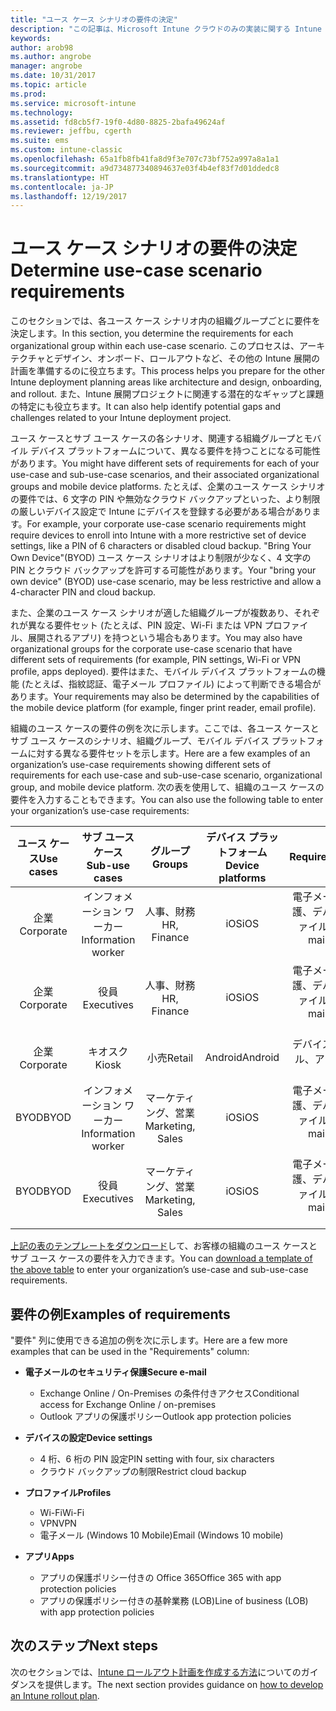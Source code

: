 ```yaml
---
title: "ユース ケース シナリオの要件の決定"
description: "この記事は、Microsoft Intune クラウドのみの実装に関する Intune ユース ケース シナリオとサブ ユース ケース シナリオの要件の決定について説明します。"
keywords: 
author: arob98
ms.author: angrobe
manager: angrobe
ms.date: 10/31/2017
ms.topic: article
ms.prod: 
ms.service: microsoft-intune
ms.technology: 
ms.assetid: fd8cb5f7-19f0-4d80-8825-2bafa49624af
ms.reviewer: jeffbu, cgerth
ms.suite: ems
ms.custom: intune-classic
ms.openlocfilehash: 65a1fb8fb41fa8d9f3e707c73bf752a997a8a1a1
ms.sourcegitcommit: a9d734877340894637e03f4b4ef83f7d01ddedc8
ms.translationtype: HT
ms.contentlocale: ja-JP
ms.lasthandoff: 12/19/2017
---
```

# <a name="determine-use-case-scenario-requirements"></a><span data-ttu-id="44966-103">ユース ケース シナリオの要件の決定</span><span class="sxs-lookup"><span data-stu-id="44966-103">Determine use-case scenario requirements</span></span>

<span data-ttu-id="44966-104">このセクションでは、各ユース ケース シナリオ内の組織グループごとに要件を決定します。</span><span class="sxs-lookup"><span data-stu-id="44966-104">In this section, you determine the requirements for each organizational group within each use-case scenario.</span></span> <span data-ttu-id="44966-105">このプロセスは、アーキテクチャとデザイン、オンボード、ロールアウトなど、その他の Intune 展開の計画を準備するのに役立ちます。</span><span class="sxs-lookup"><span data-stu-id="44966-105">This process helps you prepare for the other Intune deployment planning areas like architecture and design, onboarding, and rollout.</span></span> <span data-ttu-id="44966-106">また、Intune 展開プロジェクトに関連する潜在的なギャップと課題の特定にも役立ちます。</span><span class="sxs-lookup"><span data-stu-id="44966-106">It can also help identify potential gaps and challenges related to your Intune deployment project.</span></span>

<span data-ttu-id="44966-107">ユース ケースとサブ ユース ケースの各シナリオ、関連する組織グループとモバイル デバイス プラットフォームについて、異なる要件を持つことになる可能性があります。</span><span class="sxs-lookup"><span data-stu-id="44966-107">You might have different sets of requirements for each of your use-case and sub-use-case scenarios, and their associated organizational groups and mobile device platforms.</span></span> <span data-ttu-id="44966-108">たとえば、企業のユース ケース シナリオの要件では、6 文字の PIN や無効なクラウド バックアップといった、より制限の厳しいデバイス設定で Intune にデバイスを登録する必要がある場合があります。</span><span class="sxs-lookup"><span data-stu-id="44966-108">For example, your corporate use-case scenario requirements might require devices to enroll into Intune with a more restrictive set of device settings, like a PIN of 6 characters or disabled cloud backup.</span></span> <span data-ttu-id="44966-109">"Bring Your Own Device"(BYOD) ユース ケース シナリオはより制限が少なく、4 文字の PIN とクラウド バックアップを許可する可能性があります。</span><span class="sxs-lookup"><span data-stu-id="44966-109">Your "bring your own device" (BYOD) use-case scenario, may be less restrictive and allow a 4-character PIN and cloud backup.</span></span>

<span data-ttu-id="44966-110">また、企業のユース ケース シナリオが適した組織グループが複数あり、それぞれが異なる要件セット (たとえば、PIN 設定、Wi-Fi または VPN プロファイル、展開されるアプリ) を持つという場合もあります。</span><span class="sxs-lookup"><span data-stu-id="44966-110">You may also have organizational groups for the corporate use-case scenario that have different sets of requirements (for example, PIN settings, Wi-Fi or VPN profile, apps deployed).</span></span> <span data-ttu-id="44966-111">要件はまた、モバイル デバイス プラットフォームの機能 (たとえば、指紋認証、電子メール プロファイル) によって判断できる場合があります。</span><span class="sxs-lookup"><span data-stu-id="44966-111">Your requirements may also be determined by the capabilities of the mobile device platform (for example, finger print reader, email profile).</span></span>

<span data-ttu-id="44966-112">組織のユース ケースの要件の例を次に示します。ここでは、各ユース ケースとサブ ユース ケースのシナリオ、組織グループ、モバイル デバイス プラットフォームに対する異なる要件セットを示します。</span><span class="sxs-lookup"><span data-stu-id="44966-112">Here are a few examples of an organization’s use-case requirements showing different sets of requirements for each use-case and sub-use-case scenario, organizational group, and mobile device platform.</span></span> <span data-ttu-id="44966-113">次の表を使用して、組織のユース ケースの要件を入力することもできます。</span><span class="sxs-lookup"><span data-stu-id="44966-113">You can also use the following table to enter your organization’s use-case requirements:</span></span>

| <span data-ttu-id="44966-114">**ユース ケース**</span><span class="sxs-lookup"><span data-stu-id="44966-114">**Use cases**</span></span> | <span data-ttu-id="44966-115">**サブ ユース ケース**</span><span class="sxs-lookup"><span data-stu-id="44966-115">**Sub-use cases**</span></span> | <span data-ttu-id="44966-116">**グループ**</span><span class="sxs-lookup"><span data-stu-id="44966-116">**Groups**</span></span> | <span data-ttu-id="44966-117">**デバイス プラットフォーム**</span><span class="sxs-lookup"><span data-stu-id="44966-117">**Device platforms**</span></span> | <span data-ttu-id="44966-118">**Requirements**</span><span class="sxs-lookup"><span data-stu-id="44966-118">**Requirements**</span></span> |
|:---:|:---:|:---:|:---:|:---:|
| <span data-ttu-id="44966-119">企業</span><span class="sxs-lookup"><span data-stu-id="44966-119">Corporate</span></span> | <span data-ttu-id="44966-120">インフォメーション ワーカー</span><span class="sxs-lookup"><span data-stu-id="44966-120">Information worker</span></span> | <span data-ttu-id="44966-121">人事、財務</span><span class="sxs-lookup"><span data-stu-id="44966-121">HR, Finance</span></span> | <span data-ttu-id="44966-122">iOS</span><span class="sxs-lookup"><span data-stu-id="44966-122">iOS</span></span> | <span data-ttu-id="44966-123">電子メールのセキュリティ保護、デバイスの設定、プロファイル、アプリ</span><span class="sxs-lookup"><span data-stu-id="44966-123">Secure e-mail, device settings, profiles, apps</span></span> |                                                          
| <span data-ttu-id="44966-124">企業</span><span class="sxs-lookup"><span data-stu-id="44966-124">Corporate</span></span> | <span data-ttu-id="44966-125">役員</span><span class="sxs-lookup"><span data-stu-id="44966-125">Executives</span></span> | <span data-ttu-id="44966-126">人事、財務</span><span class="sxs-lookup"><span data-stu-id="44966-126">HR, Finance</span></span> | <span data-ttu-id="44966-127">iOS</span><span class="sxs-lookup"><span data-stu-id="44966-127">iOS</span></span> | <span data-ttu-id="44966-128">電子メールのセキュリティ保護、デバイスの設定、プロファイル、アプリ</span><span class="sxs-lookup"><span data-stu-id="44966-128">Secure e-mail, device settings, profiles, apps</span></span> |                                                         
| <span data-ttu-id="44966-129">企業</span><span class="sxs-lookup"><span data-stu-id="44966-129">Corporate</span></span> | <span data-ttu-id="44966-130">キオスク</span><span class="sxs-lookup"><span data-stu-id="44966-130">Kiosk</span></span> | <span data-ttu-id="44966-131">小売</span><span class="sxs-lookup"><span data-stu-id="44966-131">Retail</span></span> | <span data-ttu-id="44966-132">Android</span><span class="sxs-lookup"><span data-stu-id="44966-132">Android</span></span> | <span data-ttu-id="44966-133">デバイスの設定、プロファイル、アプリ</span><span class="sxs-lookup"><span data-stu-id="44966-133">Device settings, profiles, apps</span></span> |
| <span data-ttu-id="44966-134">BYOD</span><span class="sxs-lookup"><span data-stu-id="44966-134">BYOD</span></span> | <span data-ttu-id="44966-135">インフォメーション ワーカー</span><span class="sxs-lookup"><span data-stu-id="44966-135">Information worker</span></span> | <span data-ttu-id="44966-136">マーケティング、営業</span><span class="sxs-lookup"><span data-stu-id="44966-136">Marketing, Sales</span></span> | <span data-ttu-id="44966-137">iOS</span><span class="sxs-lookup"><span data-stu-id="44966-137">iOS</span></span> | <span data-ttu-id="44966-138">電子メールのセキュリティ保護、デバイスの設定、プロファイル、アプリ</span><span class="sxs-lookup"><span data-stu-id="44966-138">Secure e-mail, device settings, profiles, apps</span></span> |                                                         
| <span data-ttu-id="44966-139">BYOD</span><span class="sxs-lookup"><span data-stu-id="44966-139">BYOD</span></span> | <span data-ttu-id="44966-140">役員</span><span class="sxs-lookup"><span data-stu-id="44966-140">Executives</span></span> | <span data-ttu-id="44966-141">マーケティング、営業</span><span class="sxs-lookup"><span data-stu-id="44966-141">Marketing, Sales</span></span> | <span data-ttu-id="44966-142">iOS</span><span class="sxs-lookup"><span data-stu-id="44966-142">iOS</span></span> | <span data-ttu-id="44966-143">電子メールのセキュリティ保護、デバイスの設定、プロファイル、アプリ</span><span class="sxs-lookup"><span data-stu-id="44966-143">Secure e-mail, device settings, profiles, apps</span></span> |

<span data-ttu-id="44966-144">[上記の表のテンプレートをダウンロード](https://gallery.technet.microsoft.com/Intune-deployment-planning-fae156c2?redir=0)して、お客様の組織のユース ケースとサブ ユース ケースの要件を入力できます。</span><span class="sxs-lookup"><span data-stu-id="44966-144">You can [download a template of the above table](https://gallery.technet.microsoft.com/Intune-deployment-planning-fae156c2?redir=0) to enter your organization’s use-case and sub-use-case requirements.</span></span>


## <a name="examples-of-requirements"></a><span data-ttu-id="44966-145">要件の例</span><span class="sxs-lookup"><span data-stu-id="44966-145">Examples of requirements</span></span>

<span data-ttu-id="44966-146">"要件" 列に使用できる追加の例を次に示します。</span><span class="sxs-lookup"><span data-stu-id="44966-146">Here are a few more examples that can be used in the "Requirements" column:</span></span>

- <span data-ttu-id="44966-147">**電子メールのセキュリティ保護**</span><span class="sxs-lookup"><span data-stu-id="44966-147">**Secure e-mail**</span></span>
    - <span data-ttu-id="44966-148">Exchange Online / On-Premises の条件付きアクセス</span><span class="sxs-lookup"><span data-stu-id="44966-148">Conditional access for Exchange Online / on-premises</span></span>
    - <span data-ttu-id="44966-149">Outlook アプリの保護ポリシー</span><span class="sxs-lookup"><span data-stu-id="44966-149">Outlook app protection policies</span></span>

- <span data-ttu-id="44966-150">**デバイスの設定**</span><span class="sxs-lookup"><span data-stu-id="44966-150">**Device settings**</span></span>
    - <span data-ttu-id="44966-151">4 桁、6 桁の PIN 設定</span><span class="sxs-lookup"><span data-stu-id="44966-151">PIN setting with four, six characters</span></span>
    - <span data-ttu-id="44966-152">クラウド バックアップの制限</span><span class="sxs-lookup"><span data-stu-id="44966-152">Restrict cloud backup</span></span>

- <span data-ttu-id="44966-153">**プロファイル**</span><span class="sxs-lookup"><span data-stu-id="44966-153">**Profiles**</span></span>
    - <span data-ttu-id="44966-154">Wi-Fi</span><span class="sxs-lookup"><span data-stu-id="44966-154">Wi-Fi</span></span>
    - <span data-ttu-id="44966-155">VPN</span><span class="sxs-lookup"><span data-stu-id="44966-155">VPN</span></span>
    - <span data-ttu-id="44966-156">電子メール (Windows 10 Mobile)</span><span class="sxs-lookup"><span data-stu-id="44966-156">Email (Windows 10 mobile)</span></span>

- <span data-ttu-id="44966-157">**アプリ**</span><span class="sxs-lookup"><span data-stu-id="44966-157">**Apps**</span></span>
    - <span data-ttu-id="44966-158">アプリの保護ポリシー付きの Office 365</span><span class="sxs-lookup"><span data-stu-id="44966-158">Office 365 with app protection policies</span></span>
    - <span data-ttu-id="44966-159">アプリの保護ポリシー付きの基幹業務 (LOB)</span><span class="sxs-lookup"><span data-stu-id="44966-159">Line of business (LOB) with app protection policies</span></span>

## <a name="next-steps"></a><span data-ttu-id="44966-160">次のステップ</span><span class="sxs-lookup"><span data-stu-id="44966-160">Next steps</span></span>

<span data-ttu-id="44966-161">次のセクションでは、[Intune ロールアウト計画を作成する方法](planning-guide-rollout-plan.md)についてのガイダンスを提供します。</span><span class="sxs-lookup"><span data-stu-id="44966-161">The next section provides guidance on [how to develop an Intune rollout plan](planning-guide-rollout-plan.md).</span></span>
